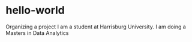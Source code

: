 # hello-world
Organizing a project
I am a student at Harrisburg University. I am doing a Masters in Data Analytics
